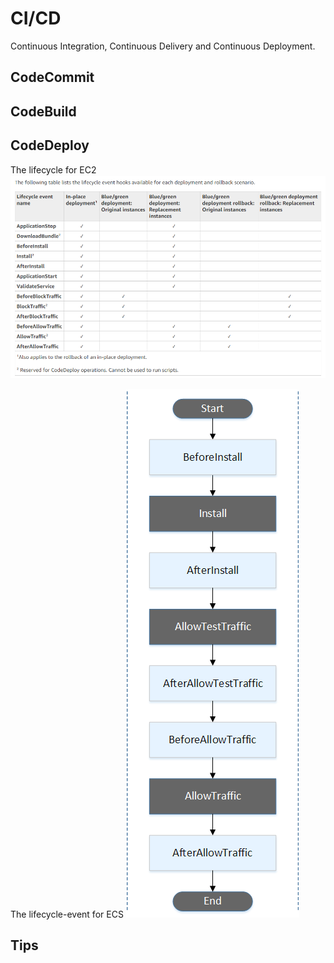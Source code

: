 # CI/CD
Continuous Integration, Continuous Delivery and Continuous Deployment.
## CodeCommit
## CodeBuild
## CodeDeploy
The lifecycle  for EC2
![See the Deployment strategy](EC2Hook.PNG)

The lifecycle-event for ECS
![See the scope](lifecycle-event-order-ecs.PNG)

## Tips


